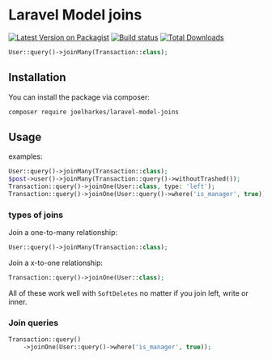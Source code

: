 # Laravel Model joins

[![Latest Version on Packagist](https://img.shields.io/packagist/v/joelharkes/laravel-model-joins.svg?style=flat-square)](https://packagist.org/packages/joelharkes/laravel-model-joins)
[![Build status](https://github.com/joelharkes/laravel-model-joins/actions/workflows/run-tests.yml/badge.svg)](https://github.com/joelharkes/laravel-model-joins/actions/workflows/run-tests.yml)
[![Total Downloads](https://img.shields.io/packagist/dt/joelharkes/laravel-model-joins.svg?style=flat-square)](https://packagist.org/packages/joelharkes/laravel-model-joins)

```php
User::query()->joinMany(Transaction::class);
```

## Installation

You can install the package via composer:

```bash
composer require joelharkes/laravel-model-joins
```

## Usage

examples:
```php
User::query()->joinMany(Transaction::class);
$post->user()->joinMany(Transaction::query()->withoutTrashed());
Transaction::query()->joinOne(User::class, type: 'left');
Transaction::query()->joinOne(User::query()->where('is_manager', true));
```

### types of joins

Join a one-to-many relationship:

```php
User::query()->joinMany(Transaction::class);
```

Join a x-to-one relationship:

```php
Transaction::query()->joinOne(User::class);
```

All of these work well with `SoftDeletes` no matter if you join left, write or inner.

### Join queries

```php
Transaction::query()
    ->joinOne(User::query()->where('is_manager', true));
```
